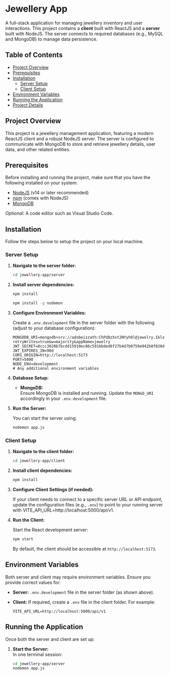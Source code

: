 # Jewellery App

A full-stack application for managing jewellery inventory and user interactions. This project contains a **client** built with ReactJS and a **server** built with NodeJS. The server connects to required databases (e.g., MySQL and MongoDB) to manage data persistence.

## Table of Contents

- [Project Overview](#project-overview)
- [Prerequisites](#prerequisites)
- [Installation](#installation)
  - [Server Setup](#server-setup)
  - [Client Setup](#client-setup)
- [Environment Variables](#environment-variables)
- [Running the Application](#running-the-application)
- [Project Details](#project-details)

## Project Overview

This project is a jewellery management application, featuring a modern ReactJS client and a robust NodeJS server. The server is configured to communicate with MongoDB to store and retrieve jewellery details, user data, and other related entities.


## Prerequisites

Before installing and running the project, make sure that you have the following installed on your system:

- [NodeJS](https://nodejs.org) (v14 or later recommended)
- [npm](https://www.npmjs.com/) (comes with NodeJS)
- [MongoDB](https://www.mongodb.com/)

*Optional:* A code editor such as Visual Studio Code.

## Installation

Follow the steps below to setup the project on your local machine.

### Server Setup

1. **Navigate to the server folder:**

    ```bash
    cd jewellery-app/server
    ```

2. **Install server dependencies:**

    ```bash
    npm install
    ```

     ```bash
    npm install -g nodemon
    ```

3. **Configure Environment Variables:**

    Create a `.env.development` file in the server folder with the following (adjust to your database configuration):

    ```env
    MONGODB_URI=mongodb+srv://adobeizzath:ChPd8zXxt2NYyh0l@jewelry.1klxwjt.mongodb.net/jewelleryapp?retryWrites=true&w=majority&appName=jewelry
    JWT_SECRET=0ccc3020b7bcdd15910ec86c591bbded6f27b4d7b0759e942b8f020d0ab8f7952e04234f0d297ec56933d11a5cd9f133361f60b2daf50819334b221a752a620c
    JWT_EXPIRES_IN=90d
    CORS_ORIGIN=http://localhost:5173
    PORT=5000
    NODE_ENV=development
    # Any additional environment variables
    ```

4. **Database Setup:**
    
    - **MongoDB:**  
      Ensure MongoDB is installed and running. Update the `MONGO_URI` accordingly in your `.env.development` file.

5. **Run the Server:**

    You can start the server using:
    
    ```bash
    nodemon app.js
    ```
    
### Client Setup

1. **Navigate to the client folder:**

    ```bash
    cd jewellery-app/client
    ```

2. **Install client dependencies:**

    ```bash
    npm install
    ```

3. **Configure Client Settings (if needed):**

    If your client needs to connect to a specific server URL or API endpoint, update the configuration files (e.g., `.env`) to point to your running server with VITE_API_URL=http://localhost:5000/api/v1.

4. **Run the Client:**

    Start the React development server:

    ```bash
    npm start
    ```

    By default, the client should be accessible at `http://localhost:5173`.

## Environment Variables

Both server and client may require environment variables. Ensure you provide correct values for:

- **Server:** `.env.development` file in the server folder (as shown above).
- **Client:** If required, create a `.env` file in the client folder. For example:

    ```env
    VITE_API_URL=http://localhost:5000/api/v1
    ```

## Running the Application

Once both the server and client are set up:

1. **Start the Server:**  
   In one terminal session:
   
   ```bash
   cd jewellery-app/server
   nodemon app.js